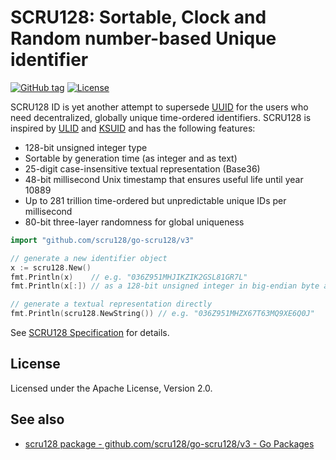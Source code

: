 # SCRU128: Sortable, Clock and Random number-based Unique identifier

[![GitHub tag](https://img.shields.io/github/v/tag/scru128/go-scru128)](https://github.com/scru128/go-scru128)
[![License](https://img.shields.io/github/license/scru128/go-scru128)](https://github.com/scru128/go-scru128/blob/main/LICENSE)

SCRU128 ID is yet another attempt to supersede [UUID] for the users who need
decentralized, globally unique time-ordered identifiers. SCRU128 is inspired by
[ULID] and [KSUID] and has the following features:

- 128-bit unsigned integer type
- Sortable by generation time (as integer and as text)
- 25-digit case-insensitive textual representation (Base36)
- 48-bit millisecond Unix timestamp that ensures useful life until year 10889
- Up to 281 trillion time-ordered but unpredictable unique IDs per millisecond
- 80-bit three-layer randomness for global uniqueness

```go
import "github.com/scru128/go-scru128/v3"

// generate a new identifier object
x := scru128.New()
fmt.Println(x)    // e.g. "036Z951MHJIKZIK2GSL81GR7L"
fmt.Println(x[:]) // as a 128-bit unsigned integer in big-endian byte array

// generate a textual representation directly
fmt.Println(scru128.NewString()) // e.g. "036Z951MHZX67T63MQ9XE6Q0J"
```

See [SCRU128 Specification] for details.

[UUID]: https://en.wikipedia.org/wiki/Universally_unique_identifier
[ULID]: https://github.com/ulid/spec
[KSUID]: https://github.com/segmentio/ksuid
[SCRU128 Specification]: https://github.com/scru128/spec

## License

Licensed under the Apache License, Version 2.0.

## See also

- [scru128 package - github.com/scru128/go-scru128/v3 - Go Packages](https://pkg.go.dev/github.com/scru128/go-scru128/v3)
